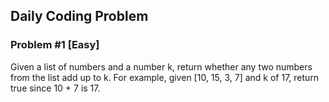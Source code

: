 ## Daily Coding Problem

### Problem #1 [Easy]
Given a list of numbers and a number k, return whether any two numbers from the list add up to k.
For example, given [10, 15, 3, 7] and k of 17, return true since 10 + 7 is 17.
